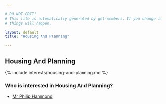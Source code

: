 ```yaml
---

# DO NOT EDIT!
# This file is automatically generated by get-members. If you change it, bad
# things will happen.

layout: default
title: "Housing And Planning"

---
```


## Housing And Planning

{% include interests/housing-and-planning.md %}

### Who is interested in Housing And Planning?


* [Mr Philip Hammond](/members/mr-philip-hammond.html)
